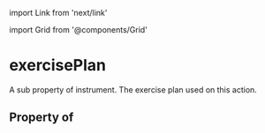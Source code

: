 import Link from 'next/link'
  
import Grid from '@components/Grid'

# exercisePlan

A sub property of instrument. The exercise plan used on this action.

## Property of



